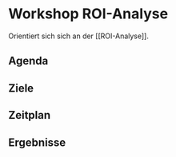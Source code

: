 # Workshop ROI-Analyse

Orientiert sich sich an der [[ROI-Analyse]].

## Agenda

## Ziele

## Zeitplan

## Ergebnisse